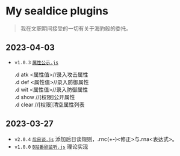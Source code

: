 My sealdice plugins
===================

> 我在文职期间接受的一切有关于海豹骰的委托。

2023-04-03
----------

* `v1.0.3` [`属性公示.js`](./plugins/属性公示.js)

  .d atk <属性值>//录入攻击属性 </br>
  .d def <属性值>//录入防御属性 </br>
  .d wit <属性值>//录入防御属性 </br>
  .d show //[权限]公开属性 </br>
  .d clear //[权限]清空属性列表

2023-03-27
----------

* `v2.0.4` [`后日谈.js`](./plugins/后日谈.js)
  添加后日谈规则，.rnc(+-)<修正>与.rna<表达式>。
* `v1.0.0` [`B站番剧监听.js`](./plugins/B站番剧监听.js)
  理论实现
